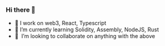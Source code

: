 ### Hi there 👋

- 🔭 I work on web3, React, Typescript
- 🌱 I’m currently learning Solidity, Assembly, NodeJS, Rust
- 👯  I’m looking to collaborate on anything with the above
